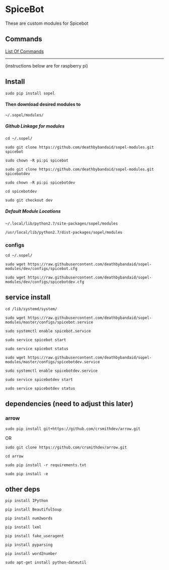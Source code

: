 # SpiceBot

These are custom modules for Spicebot

## Commands

[List Of Commands](https://github.com/deathbybandaid/sopel-modules/blob/master/otherfiles/commands.MD)
______________________________________


(instructions below are for raspberry pi)

## Install
`sudo pip install sopel`

#### Then download desired modules to
`~/.sopel/modules/`

##### Github Linkage for modules

`cd ~/.sopel/`

`sudo git clone https://github.com/deathbybandaid/sopel-modules.git spicebot`

`sudo chown -R pi:pi spicebot`

`sudo git clone https://github.com/deathbybandaid/sopel-modules.git spicebotdev`

`sudo chown -R pi:pi spicebotdev`

`cd spicebotdev`

`sudo git checkout dev`

##### Default Module Locations
`~/.local/lib/python2.7/site-packages/sopel/modules`

`/usr/local/lib/python2.7/dist-packages/sopel/modules`

### configs

`cd ~/.sopel/`

`sudo wget https://raw.githubusercontent.com/deathbybandaid/sopel-modules/dev/configs/spicebot.cfg`

`sudo wget https://raw.githubusercontent.com/deathbybandaid/sopel-modules/dev/configs/spicebotdev.cfg`

## service install
`cd /lib/systemd/system/`

`sudo wget https://raw.githubusercontent.com/deathbybandaid/sopel-modules/master/configs/spicebot.service`

`sudo systemctl enable spicebot.service`

`sudo service spicebot start`

`sudo service spicebot status`

`sudo wget https://raw.githubusercontent.com/deathbybandaid/sopel-modules/master/configs/spicebotdev.service`

`sudo systemctl enable spicebotdev.service`

`sudo service spicebotdev start`

`sudo service spicebotdev status`

## dependencies (need to adjust this later)

### arrow

`sudo pip install git+https://github.com/crsmithdev/arrow.git`

OR

`sudo git clone https://github.com/crsmithdev/arrow.git`

`cd arrow`

`sudo pip install -r requirements.txt`

`sudo pip install -e`

## other deps

`pip install IPython`

`pip install BeautifulSoup`

`pip install num2words`

`pip install lxml`

`pip install fake_useragent`

`pip install pyparsing`

`pip install word2number`

`sudo apt-get install python-dateutil`
